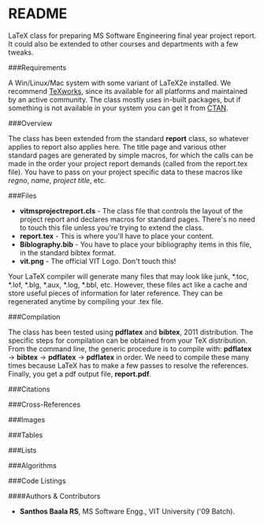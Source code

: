 README
======

LaTeX class for preparing MS Software Engineering final year project report. It could also be extended to other courses and departments with a few tweaks.

###Requirements

A Win/Linux/Mac system with some variant of LaTeX2e installed. We recommend [TeXworks](https://www.tug.org/texworks/), since its available for all platforms and maintained by an active community. The class mostly uses in-built packages, but if something is not available in your system you can get it from [CTAN](http://www.ctan.org).

###Overview

The class has been extended from the standard **report** class, so whatever applies to report also applies here. The title page and various other standard pages are generated by simple macros, for which the calls can be made in the order your project report demands (called from the report.tex file). You have to pass on your project specific data to these macros like *regno*, *name*, *project title*, etc.

###Files

- **vitmsprojectreport.cls** - The class file that controls the layout of the project report and declares macros for standard pages. There's no need to touch this file unless you're trying to extend the class.
- **report.tex** - This is where you'll have to place your content.
- **Biblography.bib** - You have to place your bibliography items in this file, in the standard bibtex format.
- **vit.png** - The official VIT Logo. Don't touch this!

Your LaTeX compiler will generate many files that may look like junk, \*.toc, \*.lof, \*.blg, \*.aux, \*.log, \*.bbl, etc. However, these files act like a cache and store useful pieces of information for later reference. They can be regenerated anytime by compiling your .tex file.

###Compilation

The class has been tested using **pdflatex** and **bibtex**, 2011 distribution. The specific steps for compilation can be obtained from your TeX distribution. From the command line, the generic procedure is to compile with: **pdflatex** -> **bibtex** -> **pdflatex** -> **pdflatex** in order. We need to compile these many times because LaTeX has to make a few passes to resolve the references. Finally, you get a pdf output file, **report.pdf**.

###Citations

###Cross-References

###Images

###Tables

###Lists

###Algorithms

###Code Listings

####Authors & Contributors

- **Santhos Baala RS**, MS Software Engg., VIT University ('09 Batch). 